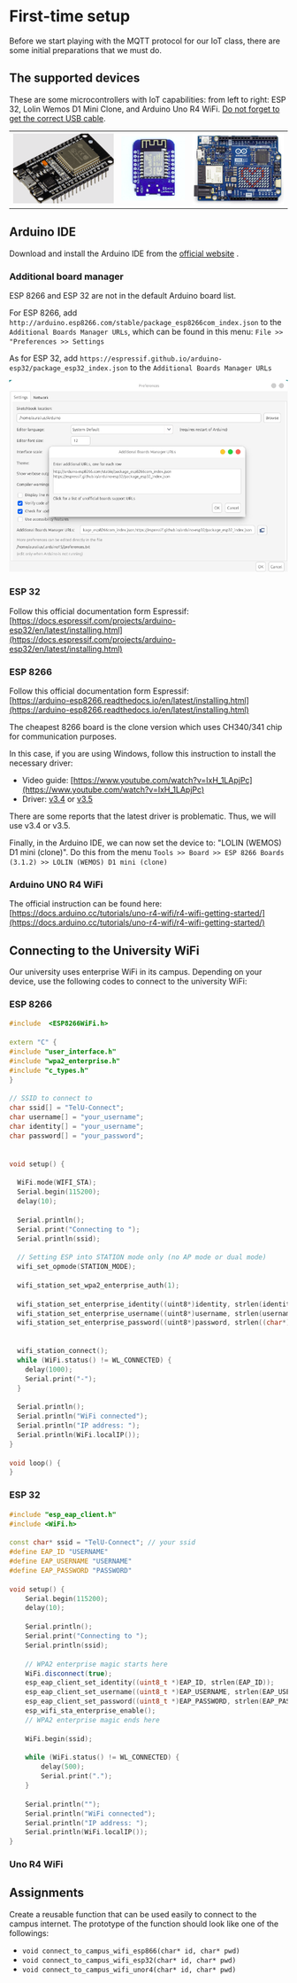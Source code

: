 # First-time setup
Before we start playing with the MQTT protocol for our IoT class, there are some initial preparations that we must do.
## The supported devices

These are some microcontrollers with IoT capabilities: from left to right: ESP 32, Lolin Wemos D1 Mini Clone, and Arduino Uno R4 WiFi. 
<u>Do not forget to get the correct USB cable</u>.

|                                                                 |                                                                                    |                                                                              |
| --------------------------------------------------------------- | ---------------------------------------------------------------------------------- | ---------------------------------------------------------------------------- |
| ![ESP 32\|240](attachments/Pasted%20image%2020241002173452.png) | ![Lolin Wemos D1 Mini Clone\|150](attachments/Pasted%20image%2020241002173115.png) | ![Arduono Uno R4 WiFi\|210](attachments/Pasted%20image%2020241001140659.png) |

## Arduino IDE
Download and install the Arduino IDE from the [official website](https://www.arduino.cc/en/software) .
### Additional board manager

ESP 8266 and ESP 32 are not in the default Arduino board list.

For ESP 8266, add `http://arduino.esp8266.com/stable/package_esp8266com_index.json` to the `Additional Boards Manager URLs`, which can be found in this menu: `File >> "Preferences >> Settings`

As for ESP 32, add `https://espressif.github.io/arduino-esp32/package_esp32_index.json` to the `Additional Boards Manager URLs`

![|650](attachments/Pasted%20image%2020241001145040.png)
### ESP 32

Follow this official documentation form Espressif:  
[https://docs.espressif.com/projects/arduino-esp32/en/latest/installing.html](https://docs.espressif.com/projects/arduino-esp32/en/latest/installing.html)
### ESP 8266

Follow this official documentation form Espressif:  
[https://arduino-esp8266.readthedocs.io/en/latest/installing.html](https://arduino-esp8266.readthedocs.io/en/latest/installing.html)

The cheapest 8266 board is the clone version which uses CH340/341 chip for communication purposes.

In this case, if you are using Windows, follow this instruction to install the necessary driver:  
- Video guide: [https://www.youtube.com/watch?v=IxH_1LApjPc](https://www.youtube.com/watch?v=IxH_1LApjPc)  
- Driver:  [v3.4](attachments/CH341SER_WIN_3.4.zip) or [v3.5](attachments/CH341SER_WIN_3.5.zip)

There are some reports that the latest driver is problematic. Thus, we will use v3.4 or v3.5. 

Finally, in the Arduino IDE, we can now set the device to: "LOLIN (WEMOS) D1 mini (clone)". Do this from the menu `Tools >> Board >> ESP 8266 Boards (3.1.2) >> LOLIN (WEMOS) D1 mini (clone)`

### Arduino UNO R4 WiFi

The official  instruction can be found here:  
[https://docs.arduino.cc/tutorials/uno-r4-wifi/r4-wifi-getting-started/](https://docs.arduino.cc/tutorials/uno-r4-wifi/r4-wifi-getting-started/)
## Connecting to the University WiFi

Our university uses enterprise WiFi in its campus.  Depending on your device, use the following codes to connect to the university WiFi:
### ESP 8266
```cpp
#include  <ESP8266WiFi.h>

extern "C" {
#include "user_interface.h"
#include "wpa2_enterprise.h"
#include "c_types.h"
}

// SSID to connect to
char ssid[] = "TelU-Connect";
char username[] = "your_username";
char identity[] = "your_username";
char password[] = "your_password";


void setup() {

  WiFi.mode(WIFI_STA);
  Serial.begin(115200);
  delay(10);
  
  Serial.println();
  Serial.print("Connecting to ");
  Serial.println(ssid);

  // Setting ESP into STATION mode only (no AP mode or dual mode)
  wifi_set_opmode(STATION_MODE);  
  
  wifi_station_set_wpa2_enterprise_auth(1);
  
  wifi_station_set_enterprise_identity((uint8*)identity, strlen(identity));
  wifi_station_set_enterprise_username((uint8*)username, strlen(username));
  wifi_station_set_enterprise_password((uint8*)password, strlen((char*)password));

  
  wifi_station_connect();
  while (WiFi.status() != WL_CONNECTED) {
    delay(1000);
    Serial.print("-");
  }

  Serial.println();
  Serial.println("WiFi connected");
  Serial.println("IP address: ");
  Serial.println(WiFi.localIP());
}

void loop() {
}
```
### ESP 32

```cpp
#include "esp_eap_client.h"
#include <WiFi.h>

const char* ssid = "TelU-Connect"; // your ssid
#define EAP_ID "USERNAME"
#define EAP_USERNAME "USERNAME"
#define EAP_PASSWORD "PASSWORD"

void setup() {
    Serial.begin(115200);
    delay(10);

    Serial.println();
    Serial.print("Connecting to ");
    Serial.println(ssid);
    
    // WPA2 enterprise magic starts here
    WiFi.disconnect(true);      
    esp_eap_client_set_identity((uint8_t *)EAP_ID, strlen(EAP_ID));
    esp_eap_client_set_username((uint8_t *)EAP_USERNAME, strlen(EAP_USERNAME));
    esp_eap_client_set_password((uint8_t *)EAP_PASSWORD, strlen(EAP_PASSWORD));
    esp_wifi_sta_enterprise_enable();
    // WPA2 enterprise magic ends here

    WiFi.begin(ssid);

    while (WiFi.status() != WL_CONNECTED) {
        delay(500);
        Serial.print(".");
    }

    Serial.println("");
    Serial.println("WiFi connected");
    Serial.println("IP address: ");
    Serial.println(WiFi.localIP());
}
```

### Uno R4 WiFi
## Assignments
Create a reusable function that can be used easily to connect to the campus internet. The prototype of the function should look like one of the followings:  
- `void connect_to_campus_wifi_esp866(char* id, char* pwd)`  
- `void connect_to_campus_wifi_esp32(char* id, char* pwd)`  
- `void connect_to_campus_wifi_unor4(char* id, char* pwd)`  